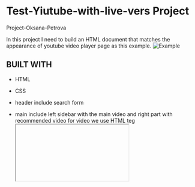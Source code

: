 # Test-Yiutube-with-live-vers  Project

Project-Oksana-Petrova

In this project I need to build  an HTML document that matches the appearance of youtube video player page as this example.
![Example](/images/logo.png)

## BUILT WITH
*  HTML
*  CSS



*  header include search form
*  main include left sidebar with the main video and right part with recommended video
          for video we use HTML teg <iframe>
*  footer

### live version of project [youtube](https://laguna1.github.io/Test-Yiutube-with-live-vers/)
